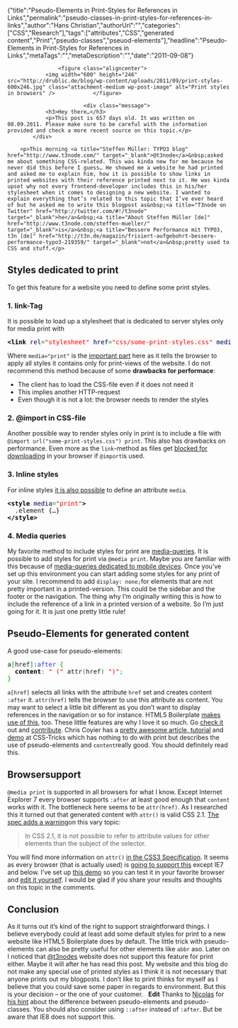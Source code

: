 {"title":"Pseudo-Elements in Print-Styles for References in Links","permalink":"pseudo-classes-in-print-styles-for-references-in-links","author":"Hans Christian","authorUrl":"","categories":["CSS","Research"],"tags":["attributes","CSS","generated content","Print","pseudo-classes","pseuod-elements"],"headline":"Pseudo-Elements in Print-Styles for References in Links","metaTags":"","metaDescription":"","date":"2011-09-08"}


		

		
					<figure class="aligncenter">
				<img width="600" height="246" src="http://drublic.de/blog/wp-content/uploads/2011/09/print-styles-600x246.jpg" class="attachment-medium wp-post-image" alt="Print styles in browsers" />			</figure>
		
							<div class="message">
				<h3>Hey there…</h3>
				<p>This post is 657 days old. It was written on 08.09.2011. Please make sure to be careful with the information provided and check a more recent source on this topic.</p>
			</div>
		
		<p>This morning <a title="Steffen Müller: TYPO3 blog" href="http://www.t3node.com/" target="_blank">@t3node</a>&nbsp;asked me about something CSS-related. This was kinda new for me because he never did this before I guess… He showed me a website he had printed and asked me to explain him, how it is possible to show links in printed websites with their reference printed next to it. He was kinda upset why not every frontend-developer includes this in his/her stylesheet when it comes to designing a new website. I wanted to explain everything that’s related to this topic that I’ve ever heard of but he asked me to write this blogpost as&nbsp;<a title="T3node on Twitter" href="http://twitter.com/#!/t3node" target="_blank">he</a>&nbsp;<a title="About Steffen Müller [de]" href="http://www.t3node.com/steffen-mueller/" target="_blank">is</a>&nbsp;<a title="Bessere Performance mit TYPO3, t3n [de]" href="http://t3n.de/magazin/frisiert-aufgebohrt-bessere-performance-typo3-219359/" target="_blank">not</a>&nbsp;pretty used to CSS and stuff.</p>
<h2>Styles dedicated to print</h2>
<p>To get this feature for a website you need to define some print styles.</p>
<h3>1. link-Tag</h3>
<p>It is possible to load up a stylesheet that is dedicated to server styles only for media print with</p>

<div class="wp_syntax"><div class="code"><pre class="xml" style="font-family: monospace;"><span style="color: #009900;"><span style="color: #000000; font-weight: bold;">&lt;link</span> <span style="color: #000066;">rel</span>=<span style="color: #ff0000;">"stylesheet"</span> <span style="color: #000066;">href</span>=<span style="color: #ff0000;">"css/some-print-styles.css"</span> <span style="color: #000066;">media</span>=<span style="color: #ff0000;">"print"</span><span style="color: #000000; font-weight: bold;">&gt;</span></span></pre></div></div>

<p>Where <code>media="print"</code> is the <a title="The Specification for media=&quot;print&quot;" href="http://www.w3.org/TR/html4/present/styles.html#h-14.4.1" target="_blank">important part</a>&nbsp;here as it tells the browser to apply all styles it contains only for print-views of the website. I do not recommend this method because of some <strong>drawbacks for performace</strong>:</p>
<ul>
<li>The client has to load the CSS-file even if it does not need it</li>
<li>This implies another HTTP-request</li>
<li>Even though it is not a lot: the browser needs to render the styles</li>
</ul>
<h3>2. @import in CSS-file</h3>
<p>Another possible way to render styles only in print is to include a file with <code>@import url("some-print-styles.css") print</code>. This also has drawbacks on performance. Even more as the <code>link</code>-method as files get <a title="Blogarticle: Don't use @import" href="http://www.stevesouders.com/blog/2009/04/09/dont-use-import/">blocked for downloading</a> in your browser if <code>@import</code>is used.</p>
<h3>3. Inline styles</h3>
<p>For inline styles <a title="The Secification on inline media=&quot;print&quot;" href="http://www.w3.org/TR/html4/present/styles.html#h-14.2.4">it is also possible</a> to define an attribute <code>media</code>.</p>

<div class="wp_syntax"><div class="code"><pre class="xml" style="font-family: monospace;"><span style="color: #009900;"><span style="color: #000000; font-weight: bold;">&lt;style</span> <span style="color: #000066;">media</span>=<span style="color: #ff0000;">"print"</span><span style="color: #000000; font-weight: bold;">&gt;</span></span>
  .element {…}
<span style="color: #009900;"><span style="color: #000000; font-weight: bold;">&lt;/style<span style="color: #000000; font-weight: bold;">&gt;</span></span></span></pre></div></div>

<h3>4. Media queries</h3>
<p>My favorite method to include styles for print are <a title="CSS3 Media-Queries" href="http://www.w3.org/TR/css3-mediaqueries/" target="_blank">media-queries</a>. It is possible to add styles for print via <code>@media print</code>. Maybe you are familiar with this because of <a title="Mobile Design is not only Responsive" href="http://drublic.de/blog/mobile-design-is-not-only-responsive/">media-queries dedicated to mobile devices</a>. Once you’ve set up this environment you can start adding some styles for any print of your site. I recommend to add <code>display: none;</code>for elements that are not pretty important in a printed-version. This could be the sidebar and the footer or the navigation. The thing why I’m originally writing this is how to include the reference of a link in a printed version of a website. So I’m just going for it. It is just one pretty little rule!</p>
<h2>Pseudo-Elements for generated content</h2>
<p>A good use-case for pseudo-elements:</p>

<div class="wp_syntax"><div class="code"><pre class="css" style="font-family: monospace;">a<span style="color: #00AA00;">[</span>href<span style="color: #00AA00;">]</span><span style="color: #3333ff;">:after </span><span style="color: #00AA00;">{</span>
  <span style="color: #000000; font-weight: bold;">content</span><span style="color: #00AA00;">:</span> <span style="color: #ff0000;">" ("</span> attr<span style="color: #00AA00;">(</span>href<span style="color: #00AA00;">)</span> <span style="color: #ff0000;">")"</span><span style="color: #00AA00;">;</span>
<span style="color: #00AA00;">}</span></pre></div></div>

<p><code>a[href]</code> selects all links with the attribute <code>href</code> set and creates content <code>:after</code> it. <code>attr(href)</code> tells the browser to use this attribute as content. You may want to select a little bit different as you don’t want to display references in the navigation or so for instance. HTML5 Boilerplate <a title="Styles for print in HTML5 Boilerplate" href="https://github.com/paulirish/html5-boilerplate/blob/master/css/style.css#L283" target="_blank">makes use of this</a>,&nbsp;too. These little features are why I love it so much. Go <a title="HTML5 Boilerplate - A rock-solid default for HTML5 awesome." href="http://html5boilerplate.com/" target="_blank">check it</a> out and <a title="Contribute to H5BP on Github" href="https://github.com/paulirish/html5-boilerplate" target="_blank">contribute</a>. Chris Coyier has a <a title="Chris Coyier on CSS content" href="http://css-tricks.com/6555-css-content/" target="_blank">pretty awesome article, tutorial</a> and <a title="A demo on CSS content by Chris Coyier" href="http://css-tricks.com/examples/CSSContentLinks/" target="_blank">demo</a>&nbsp;at CSS-Tricks which has nothing to do with print but describes the use of pseudo-elements and <code>content</code>really good. You should definitely read this.</p>
<h2>Browsersupport</h2>
<p><code>@media print</code> is supported in all browsers for what I know. Except Internet Explorer 7 every browser supports <code>:after</code> at least good enough that <code>content</code> works with it. The bottleneck here seems to be <code>attr(href)</code>. As I researched this it turned out that generated content with <code>attr()</code> is valid CSS 2.1.&nbsp;<a title="The Secification on generated content in CSS" href="http://www.w3.org/TR/CSS2/generate.html#12.2" target="_blank">The spec adds a warning</a>on this vary topic:</p>
<blockquote><p>In CSS 2.1, it is not possible to refer to attribute values for other elements than the subject of the selector.</p></blockquote>
<p>You will find more information on <code>attr()</code> <a title="The CSS3 Spec about attr() as generated content" href="http://www.w3.org/TR/css3-values/#attr" target="_blank">in the CSS3 Specification</a>. It seems as every browser (that is actually used) is <a title="When can I use: CSS Generated Content" href="http://caniuse.com/#search=generated content" target="_blank">going to support this</a> except IE7 and below.&nbsp;I’ve set up <a title="A demo of a[href]:after" href="http://jsfiddle.net/drublic/Ud6mL/show/" target="_blank">this demo</a> so you can test it in your favorite browser and <a title="A fiddle with a[href]:after" href="http://jsfiddle.net/drublic/Ud6mL/" target="_blank">edit it yourself</a>. I would be glad if you share your results and thoughts on this topic in the comments.</p>
<h2>Conclusion</h2>
<p>As it turns out it’s kind of the right to support straightforward things. I believe everybody could at least add some default styles for print to a new website like HTML5 Boilerplate does by default. The little trick with pseudo-elements can also be pretty useful for other elements like <code>abbr</code> aso. Later on I noticed that <a title="Steffen Müller: TYPO3 blog" href="http://www.t3node.com/" target="_blank">@t3nodes</a> website does not support this feature for print either. Maybe it will after he has read this post. My website and this blog do not make any special use of printed styles as I think it is not necessary that anyone prints out my blogposts. I don’t like to print thinks for myself as I believe that you could save some paper in regards to environment. But this is your decision – or the one of your customer. &nbsp; <strong>Edit</strong> Thanks to <a title="Nicolas Gallagher's blog - read it!" href="http://nicolasgallagher.com/" target="_blank">Nicolas</a> for <a href="http://drublic.de/blog/pseudo-classes-in-print-styles-for-references-in-links/#comment-23">his hint</a> about the difference between pseudo-elements and pseudo-classes. You should also consider using <code>::after</code> instead of <code>:after</code>. But be aware that IE8 does not support this.</p>
				

		
	